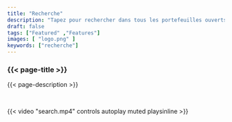 ```yaml
---
title: "Recherche"
description: "Tapez pour rechercher dans tous les portefeuilles ouverts"
draft: false
tags: ["Featured" ,"Features"]
images: [ "logo.png" ]
keywords: ["recherche"]
---
```






### {{< page-title >}} 
{{< page-description >}} 

<br>



{{< video "search.mp4" controls  autoplay muted playsinline >}}